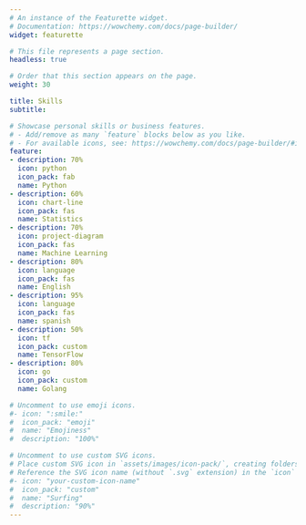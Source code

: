 ```yaml
---
# An instance of the Featurette widget.
# Documentation: https://wowchemy.com/docs/page-builder/
widget: featurette

# This file represents a page section.
headless: true

# Order that this section appears on the page.
weight: 30

title: Skills
subtitle:

# Showcase personal skills or business features.
# - Add/remove as many `feature` blocks below as you like.
# - For available icons, see: https://wowchemy.com/docs/page-builder/#icons
feature:
- description: 70%
  icon: python
  icon_pack: fab
  name: Python
- description: 60%
  icon: chart-line
  icon_pack: fas
  name: Statistics
- description: 70%
  icon: project-diagram
  icon_pack: fas
  name: Machine Learning
- description: 80%
  icon: language
  icon_pack: fas
  name: English
- description: 95%
  icon: language
  icon_pack: fas
  name: spanish
- description: 50%
  icon: tf
  icon_pack: custom
  name: TensorFlow
- description: 80%
  icon: go
  icon_pack: custom
  name: Golang

# Uncomment to use emoji icons.
#- icon: ":smile:"
#  icon_pack: "emoji"
#  name: "Emojiness"
#  description: "100%"  

# Uncomment to use custom SVG icons.
# Place custom SVG icon in `assets/images/icon-pack/`, creating folders if necessary.
# Reference the SVG icon name (without `.svg` extension) in the `icon` field.
#- icon: "your-custom-icon-name"
#  icon_pack: "custom"
#  name: "Surfing"
#  description: "90%"
---
```

